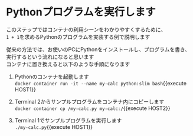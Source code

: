 # Pythonプログラムを実行します

このステップではコンテナの利用シーンをわかりやすくするために、<br/>
`1 + 1`を求めるPythonのプログラムを実装する例で説明します<br/>

従来の方法では、お使いのPCにPythonをインストールし、プログラムを書き、実行するという流れになると思います<br/>
コンテナに置き換えると以下のような手順になります<br/>

1. Pythonのコンテナを起動します<br/>
  `docker container run -it --name my-calc python:slim bash`{{execute HOST1}} <br/>

2. Terminal 2からサンプルプログラムをコンテナ内にコピーします<br/>
  `docker container cp /my-calc.py my-calc:/`{{execute HOST2}} <br/>

3. Terminal 1でサンプルプログラムを実行します<br/>
  `./my-calc.py`{{execute HOST1}} <br/>